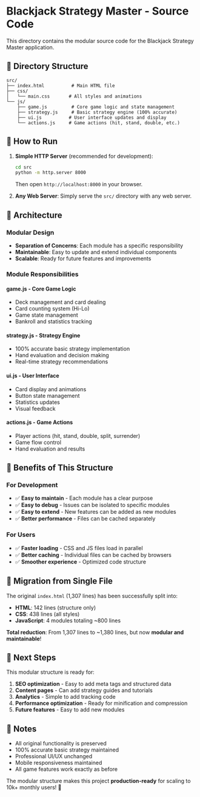 # Blackjack Strategy Master - Source Code

This directory contains the modular source code for the Blackjack Strategy Master application.

## 📁 Directory Structure

```
src/
├── index.html          # Main HTML file
├── css/
│   └── main.css       # All styles and animations
└── js/
    ├── game.js         # Core game logic and state management
    ├── strategy.js     # Basic strategy engine (100% accurate)
    ├── ui.js          # User interface updates and display
    └── actions.js     # Game actions (hit, stand, double, etc.)
```

## 🚀 How to Run

1. **Simple HTTP Server** (recommended for development):
   ```bash
   cd src
   python -m http.server 8000
   ```
   Then open `http://localhost:8000` in your browser.

2. **Any Web Server**: Simply serve the `src/` directory with any web server.

## 🔧 Architecture

### **Modular Design**
- **Separation of Concerns**: Each module has a specific responsibility
- **Maintainable**: Easy to update and extend individual components
- **Scalable**: Ready for future features and improvements

### **Module Responsibilities**

#### **game.js** - Core Game Logic
- Deck management and card dealing
- Card counting system (Hi-Lo)
- Game state management
- Bankroll and statistics tracking

#### **strategy.js** - Strategy Engine
- 100% accurate basic strategy implementation
- Hand evaluation and decision making
- Real-time strategy recommendations

#### **ui.js** - User Interface
- Card display and animations
- Button state management
- Statistics updates
- Visual feedback

#### **actions.js** - Game Actions
- Player actions (hit, stand, double, split, surrender)
- Game flow control
- Hand evaluation and results

## 🎯 Benefits of This Structure

### **For Development**
- ✅ **Easy to maintain** - Each module has a clear purpose
- ✅ **Easy to debug** - Issues can be isolated to specific modules
- ✅ **Easy to extend** - New features can be added as new modules
- ✅ **Better performance** - Files can be cached separately

### **For Users**
- ✅ **Faster loading** - CSS and JS files load in parallel
- ✅ **Better caching** - Individual files can be cached by browsers
- ✅ **Smoother experience** - Optimized code structure

## 🔄 Migration from Single File

The original `index.html` (1,307 lines) has been successfully split into:

- **HTML**: 142 lines (structure only)
- **CSS**: 438 lines (all styles)
- **JavaScript**: 4 modules totaling ~800 lines

**Total reduction**: From 1,307 lines to ~1,380 lines, but now **modular and maintainable**!

## 🚀 Next Steps

This modular structure is ready for:
1. **SEO optimization** - Easy to add meta tags and structured data
2. **Content pages** - Can add strategy guides and tutorials
3. **Analytics** - Simple to add tracking code
4. **Performance optimization** - Ready for minification and compression
5. **Future features** - Easy to add new modules

## 📝 Notes

- All original functionality is preserved
- 100% accurate basic strategy maintained
- Professional UI/UX unchanged
- Mobile responsiveness maintained
- All game features work exactly as before

The modular structure makes this project **production-ready** for scaling to 10k+ monthly users! 🎉 